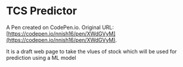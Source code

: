 # TCS Predictor

A Pen created on CodePen.io. Original URL: [https://codepen.io/nnish16/pen/XWdGVyM](https://codepen.io/nnish16/pen/XWdGVyM).

It is a draft web page to take the vlues of stock which will be used for prediction using a ML model
